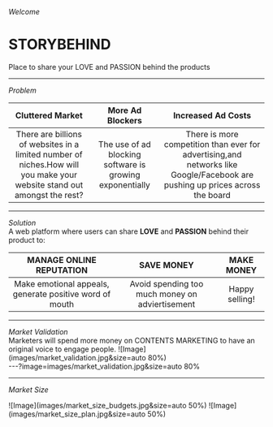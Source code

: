 _Welcome_  
# STORYBEHIND  
Place to share your LOVE and PASSION behind the products

---
_Problem_  

|__Cluttered Market__|__More Ad Blockers__|__Increased Ad Costs__|
|:--:|:--:|:--:|
|There are billions of websites in a limited number of niches.How will you make your website stand out amongst the rest?|The use of ad blocking software is growing exponentially|There is more competition than ever for advertising,and networks like Google/Facebook are pushing up prices across the board|

---
_Solution_  
A web platform where users can share __LOVE__ and __PASSION__ behind their product to: 

|__MANAGE ONLINE REPUTATION__|__SAVE MONEY__ |__MAKE MONEY__|
|:--:|:--:|:--:|
|Make emotional appeals, generate positive word of mouth|Avoid spending too much money on adviertisement|Happy selling!|

---
_Market Validation_  
Marketers will spend more money on CONTENTS MARKETING to have an original voice to engage people. 
![Image](images/market_validation.jpg&size=auto 80%)  
---?image=images/market_validation.jpg&size=auto 80%

---
_Market Size_

![Image](images/market_size_budgets.jpg&size=auto 50%) 
![Image](images/market_size_plan.jpg&size=auto 50%) 


